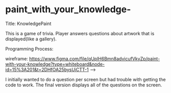 # paint_with_your_knowledge-

Title: KnowledgePaint


This is a game of trivia. Player answers questions about artwork that is displayed(like a gallery).




Programming Process:

wireframe:
https://www.figma.com/file/qUplH6Bmn8advicufVkyZp/paint-with-your-knowledge?type=whiteboard&node-id=15%3A201&t=2DHfOA25bysUiCTT-1 -->

I initially wanted to do a question per screen but had trouble with getting the code to work. The final version displays all of the questions on the screen. 

